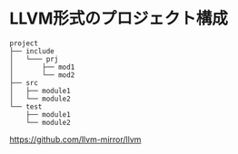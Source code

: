 # LLVM形式のプロジェクト構成

```
project
├── include
│   └─── prj
│       ├── mod1
│       └── mod2
├── src
│   ├── module1
│   └── module2
└── test
    ├── module1
    └── module2
```
https://github.com/llvm-mirror/llvm

